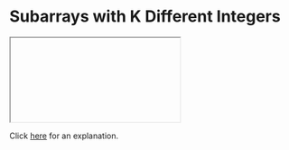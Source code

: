 # Subarrays with K Different Integers 

<iframe></iframe>

Click [here](Explanation.md) for an explanation.

